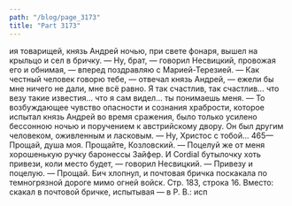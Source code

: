```yaml
---
path: "/blog/page_3173"
title: "Part 3173"
---
```


ия товарищей, князь Андрей ночью, при свете фонаря, вышел на крыльцо и сел в бричку.
— Ну, брат, — говорил Несвицкий, провожая его и обнимая, — вперед поздравляю с Марией-Терезией.
— Как честный человек говорю тебе, — отвечал князь Андрей, — ежели бы мне ничего не дали, мне всё равно. Я так счастлив, так счастлив... что везу такие известия... что я сам видел... ты понимаешь меня. — То возбуждающее чувство опасности и сознания храбрости, которое испытал князь Андрей во время сражения, было только усилено бессонною ночью и поручением к австрийскому двору. Он был другим человеком, оживленным и ласковым.
— Ну, Христос с тобой...
465— Прощай, душа моя. Прощайте, Козловский.
— Поцелуй же от меня хорошенькую ручку баронессы Зайфер. И Cordial бутылочку хоть привези, коли место будет, — говорил Несвицкий.
— Привезу и поцелую.
— Прощай.
Бич хлопнул, и почтовая бричка поскакала по темногрязной дороге мимо огней войск.
Стр. 183, строка 16.
Вместо: скакал в почтовой бричке, испытывая — в Р. В.: исп
